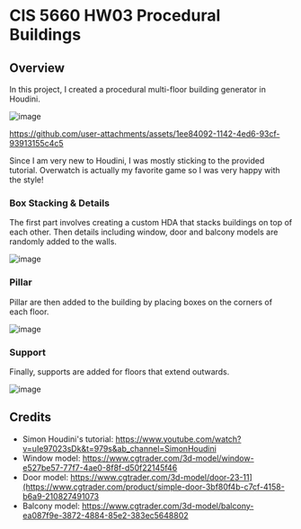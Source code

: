 # CIS 5660 HW03 Procedural Buildings

## Overview
In this project, I created a procedural multi-floor building generator in Houdini.

![image](https://github.com/user-attachments/assets/ed0bcfd6-5d1d-4027-8313-a5fe06d886f0)

https://github.com/user-attachments/assets/1ee84092-1142-4ed6-93cf-93913155c4c5

Since I am very new to Houdini, I was mostly sticking to the provided tutorial. Overwatch is actually my favorite game so I was very happy with the style!

### Box Stacking & Details

The first part involves creating a custom HDA that stacks buildings on top of each other. Then details including window, door and balcony models are randomly added to the walls.

![image](https://github.com/user-attachments/assets/c1e50649-48bd-4ff6-b7af-50e21633346a)

### Pillar

Pillar are then added to the building by placing boxes on the corners of each floor.

![image](https://github.com/user-attachments/assets/c572689c-a8c0-493c-b772-7ddb81ef7b97)

### Support

Finally, supports are added for floors that extend outwards.

![image](https://github.com/user-attachments/assets/1c693e3c-9626-413f-8558-2ea8340316c9)


## Credits

- Simon Houdini's tutorial: https://www.youtube.com/watch?v=uIe97023sDk&t=979s&ab_channel=SimonHoudini
- Window model: https://www.cgtrader.com/3d-model/window-e527be57-77f7-4ae0-8f8f-d50f22145f46
- Door model: https://www.cgtrader.com/3d-model/door-23-11](https://www.cgtrader.com/product/simple-door-3bf80f4b-c7cf-4158-b6a9-210827491073
- Balcony model: https://www.cgtrader.com/3d-model/balcony-ea087f9e-3872-4884-85e2-383ec5648802
